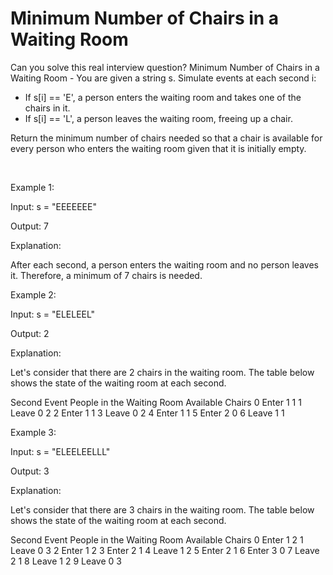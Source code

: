 # Minimum Number of Chairs in a Waiting Room

Can you solve this real interview question? Minimum Number of Chairs in a Waiting Room - You are given a string s. Simulate events at each second i:

 * If s[i] == 'E', a person enters the waiting room and takes one of the chairs in it.
 * If s[i] == 'L', a person leaves the waiting room, freeing up a chair.

Return the minimum number of chairs needed so that a chair is available for every person who enters the waiting room given that it is initially empty.

 

Example 1:

Input: s = "EEEEEEE"

Output: 7

Explanation:

After each second, a person enters the waiting room and no person leaves it. Therefore, a minimum of 7 chairs is needed.

Example 2:

Input: s = "ELELEEL"

Output: 2

Explanation:

Let's consider that there are 2 chairs in the waiting room. The table below shows the state of the waiting room at each second.

Second Event People in the Waiting Room Available Chairs 0 Enter 1 1 1 Leave 0 2 2 Enter 1 1 3 Leave 0 2 4 Enter 1 1 5 Enter 2 0 6 Leave 1 1

Example 3:

Input: s = "ELEELEELLL"

Output: 3

Explanation:

Let's consider that there are 3 chairs in the waiting room. The table below shows the state of the waiting room at each second.

Second Event People in the Waiting Room Available Chairs 0 Enter 1 2 1 Leave 0 3 2 Enter 1 2 3 Enter 2 1 4 Leave 1 2 5 Enter 2 1 6 Enter 3 0 7 Leave 2 1 8 Leave 1 2 9 Leave 0 3